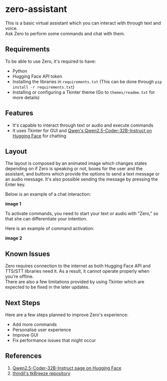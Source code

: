 # zero-assistant

This is a basic virtual assistant which you can interact with through text and voice. \
Ask Zero to perform some commands and chat with them.

## Requirements

To be able to use Zero, it's required to have:

- Python
- Hugging Face API token
- Installing the libraries in `requirements.txt` (This can be done through `pip install -r requirements.txt`)
- Installing or configuring a Tkinter theme (Go to `themes/readme.txt` for more details)

## Features

- It's capable to interact through text or audio and execute commands
- It uses Tkinter for GUI and [Qwen's Qwen2.5-Coder-32B-Instruct on Hugging Face](https://huggingface.co/Qwen/Qwen2.5-Coder-32B-Instruct) for chatting

## Layout

The layout is composed by an animated image which changes states depending on if Zero is speaking or not, boxes for the user and the assistant, and buttons which provide the options to send a text message or an audio message. It's also possible sending the message by pressing the Enter key.

Below is an example of a chat interaction:

**image 1**

To activate commands, you need to start your text or audio with "Zero," so that she can differentiate your intention.

Here is an example of command activation:

**image 2**

## Known Issues

Zero requires connection to the internet as both Hugging Face API and TTS/STT libraries need it. As a result, it cannot operate properly when you're offline. \
There are also a few limitations provided by using Tkinter which are expected to be fixed in the later updates.

## Next Steps

Here are a few steps planned to improve Zero's experience:

- Add more commands
- Personalise user experience
- Improve GUI
- Fix performance issues that might occur

## References

1. [Qwen2.5-Coder-32B-Instruct page on Hugging Face](https://huggingface.co/Qwen/Qwen2.5-Coder-32B-Instruct)
2. [thindil's tkBreeze repository](https://github.com/thindil/tkBreeze)


